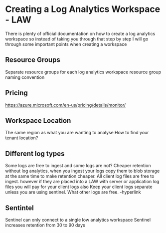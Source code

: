 # Creating a Log Analytics Workspace - LAW

There is plenty of official documentation on how to create a log analytics workspace
so instead of taking you through that step by step I will go through some important points when creating a workspace

## Resource Groups
  Separate resource groups for each log analytics workspace
  resource group naming convention
  
## Pricing
  https://azure.microsoft.com/en-us/pricing/details/monitor/
## Workspace Location
  The same region as what you are wanting to analyse
  How to find your tenant location?

## Different log types
  Some logs are free to ingest and some logs are not?
  Cheaper retention without log analytics, when you ingest your logs copy them to blob storage at the same time to make retention cheaper.
  All client log files are free to ingest. however if they are placed into a LAW with server or application log files you will pay for your client logs also
  Keep your client logs separate unless you are using sentinel.
  What other logs are free. -hyperlink

## Sentintel
  Sentinel can only connect to a single low analytics workspace
  Sentinel increases retention from 30 to 90 days
  
